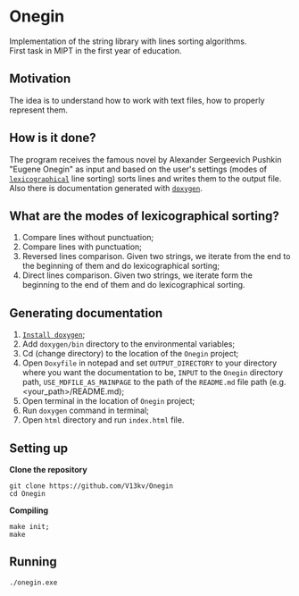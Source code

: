 # Onegin
Implementation of the string library with lines sorting algorithms.  
First task in MIPT in the first year of education.

## Motivation
The idea is to understand how to work with text files, how to properly represent them.

## How is it done?
The program receives the famous novel by Alexander Sergeevich Pushkin "Eugene Onegin" as input and based on the user's settings (modes of [`lexicographical`](https://en.wikipedia.org/wiki/Lexicographic_order) line sorting) sorts lines and writes them to the output file.  
Also there is documentation generated with [`doxygen`](https://en.wikipedia.org/wiki/Doxygen).

## What are the modes of lexicographical sorting?
1. Compare lines without punctuation;  
2. Compare lines with punctuation;
3. Reversed lines comparison. Given two strings, we iterate from the end to the beginning of them and do lexicographical sorting;
4. Direct lines comparison. Given two strings, we iterate form the beginning to the end of them and do lexicographical sorting.

## Generating documentation
1. [`Install doxygen`](https://www.doxygen.nl/download.html);
2. Add `doxygen/bin` directory to the environmental variables;
3. Cd (change directory) to the location of the `Onegin` project;
4. Open `Doxyfile` in notepad and set `OUTPUT_DIRECTORY` to your directory where you want the documentation to be, `INPUT` to the `Onegin` directory path, `USE_MDFILE_AS_MAINPAGE` to the path of the `README.md` file path (e.g. <your_path>/README.md);
5. Open terminal in the location of `Onegin` project;
6. Run `doxygen` command in terminal;
7. Open `html` directory and run `index.html` file.

## Setting up
**Clone the repository**
```
git clone https://github.com/V13kv/Onegin
cd Onegin
```

**Compiling**
```
make init;
make
```

## Running
```
./onegin.exe
```
